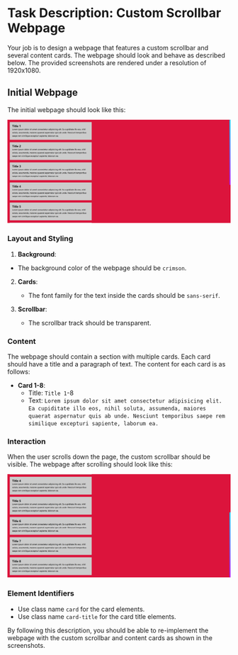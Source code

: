 
# Task Description: Custom Scrollbar Webpage

Your job is to design a webpage that features a custom scrollbar and several content cards. The webpage should look and behave as described below. The provided screenshots are rendered under a resolution of 1920x1080.

## Initial Webpage

The initial webpage should look like this:

![initial webpage](./_images/origin.png)

### Layout and Styling

1. **Background**:
   
- The background color of the webpage should be `crimson`.
   
2. **Cards**:

   - The font family for the text inside the cards should be `sans-serif`.

     

3. **Scrollbar**:

   - The scrollbar track should be transparent.

### Content

The webpage should contain a section with multiple cards. Each card should have a title and a paragraph of text. The content for each card is as follows:

- **Card 1-8**:
  - Title: `Title 1`-8
  - Text: `Lorem ipsum dolor sit amet consectetur adipisicing elit. Ea cupiditate illo eos, nihil soluta, assumenda, maiores quaerat aspernatur quis ab unde. Nesciunt temporibus saepe rem similique excepturi sapiente, laborum ea.`


### Interaction

When the user scrolls down the page, the custom scrollbar should be visible. The webpage after scrolling should look like this:

![scrolled webpage](./_images/origin_scrolled.png)

### Element Identifiers

- Use class name `card` for the card elements.
- Use class name `card-title` for the card title elements.

By following this description, you should be able to re-implement the webpage with the custom scrollbar and content cards as shown in the screenshots.
